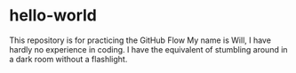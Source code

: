# hello-world
This repository is for practicing the GitHub Flow
My name is Will, I have hardly no experience in coding. I have the equivalent of stumbling around in a dark room without a flashlight.
